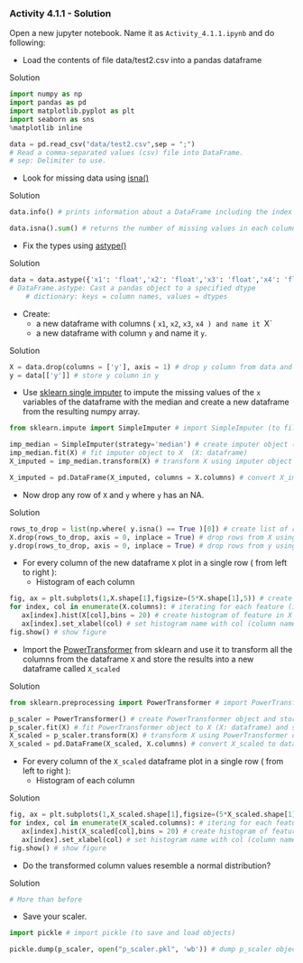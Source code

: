 ### Activity 4.1.1 - Solution

Open a new jupyter notebook. Name it as `Activity_4.1.1.ipynb` and do following:

* Load the contents of file data/test2.csv into a pandas dataframe

Solution

```python
import numpy as np
import pandas as pd
import matplotlib.pyplot as plt
import seaborn as sns
%matplotlib inline

data = pd.read_csv("data/test2.csv",sep = ";") 
# Read a comma-separated values (csv) file into DataFrame.
# sep: Delimiter to use.
```

* Look for missing data using [isna()](https://pandas.pydata.org/pandas-docs/stable/reference/api/pandas.DataFrame.isna.html?highlight=isna#pandas.DataFrame.isna)

Solution

```python
data.info() # prints information about a DataFrame including the index dtype and columns, non-null values and memory usage.

data.isna().sum() # returns the number of missing values in each column.
```

* Fix the types using [astype()](https://pandas.pydata.org/pandas-docs/stable/reference/api/pandas.DataFrame.astype.html?highlight=astype#pandas.DataFrame.astype)

Solution 

```python
data = data.astype({'x1': 'float','x2': 'float','x3': 'float','x4': 'float', 'y':'float'})
# DataFrame.astype: Cast a pandas object to a specified dtype
    # dictionary: keys = column names, values = dtypes
```

* Create:
    - a new dataframe with columns ( `x1`, `x2`, `x3`, `x4 ) and name it `X`
    - a new dataframe with column `y` and name it `y`.


Solution

```python
X = data.drop(columns = ['y'], axis = 1) # drop y column from data and store in X
y = data[['y']] # store y column in y
```

* Use [sklearn single imputer](https://scikit-learn.org/stable/modules/generated/sklearn.impute.SimpleImputer.html) to impute the missing values of the `x` variables of the dataframe with the median and create a new dataframe from the resulting numpy array.

```python
from sklearn.impute import SimpleImputer # import SimpleImputer (to fill missing values in X data)

imp_median = SimpleImputer(strategy='median') # create imputer object (imputation strategy: 'median': replace missing values using the median along each column. Only with numeric data)
imp_median.fit(X) # fit imputer object to X  (X: dataframe)
X_imputed = imp_median.transform(X) # transform X using imputer object 

X_imputed = pd.DataFrame(X_imputed, columns = X.columns) # convert X_imputed to dataframe and store in X_imputed 
```

* Now drop any row of `X` and `y` where `y` has an NA.

Solution

```python
rows_to_drop = list(np.where( y.isna() == True )[0]) # create list of rows to drop from y and store in rows_to_drop
X.drop(rows_to_drop, axis = 0, inplace = True) # drop rows from X using rows_to_drop and store in X
y.drop(rows_to_drop, axis = 0, inplace = True) # drop rows from y using rows_to_drop and store in y 
```

* For every column of the new dataframe `X` plot in a single row ( from left to right ):
    - Histogram of each column

```python
fig, ax = plt.subplots(1,X.shape[1],figsize=(5*X.shape[1],5)) # create figure and axes for scatter plot of each feature in X 
for index, col in enumerate(X.columns): # iterating for each feature (index, col) using enumerate with columns names in X
   ax[index].hist(X[col],bins = 20) # create histogram of feature in X using bins = 20 and store in ax[index] 
   ax[index].set_xlabel(col) # set histogram name with col (column name)
fig.show() # show figure
```

* Import the [PowerTransformer](https://scikit-learn.org/stable/modules/generated/sklearn.preprocessing.PowerTransformer.html?highlight=powertransformer#sklearn.preprocessing.PowerTransformer) from sklearn and use it to transform all the columns from the dataframe `X`  and store the results into a new dataframe called `X_scaled`

Solution

```python
from sklearn.preprocessing import PowerTransformer # import PowerTransformer (PowerTransformer: transform data by applying a power function to each feature)

p_scaler = PowerTransformer() # create PowerTransformer object and store in p_scaler
p_scaler.fit(X) # fit PowerTransformer object to X (X: dataframe) and store in p_scaler
X_scaled = p_scaler.transform(X) # transform X using PowerTransformer object and store in X_scaled
X_scaled = pd.DataFrame(X_scaled, X.columns) # convert X_scaled to dataframe and store in X_scaled
```

* For every column of the `X_scaled` dataframe plot in a single row ( from left to right ):
    - Histogram of each column

Solution

```python
fig, ax = plt.subplots(1,X_scaled.shape[1],figsize=(5*X_scaled.shape[1],5)) # create figure and axes for scatter plot of each feature in X_scaled after scaling
for index, col in enumerate(X_scaled.columns): # itering for each feature (index, col) using enumerate with columns names in X_scaled
   ax[index].hist(X_scaled[col],bins = 20) # create histogram of feature in X_scaled using bins = 20 and store in ax[index]
   ax[index].set_xlabel(col) # set histogram name with col (column name)
fig.show() # show figure
```

* Do the transformed column values resemble a normal distribution?

Solution

```python
# More than before
```

* Save your scaler.

```python
import pickle # import pickle (to save and load objects) 

pickle.dump(p_scaler, open("p_scaler.pkl", 'wb')) # dump p_scaler object to file p_scaler.pkl (wb: write binary)
```




